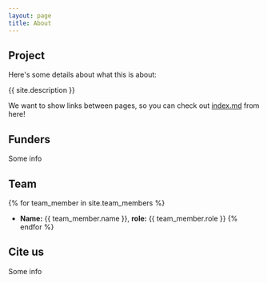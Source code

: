 ```yaml
---
layout: page
title: About
---
```


## Project 
Here's some details about what this is about:

{{ site.description }}

We want to show links between pages, so you can check out [index.md](index.md) from here!

## Funders
Some info


## Team

{% for team_member in site.team_members %}
 - **Name:** {{ team_member.name }}, **role:** {{ team_member.role }}
{% endfor %}


## Cite us
Some info
